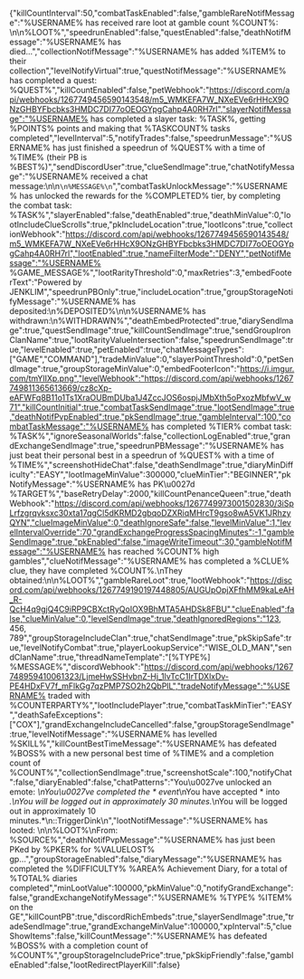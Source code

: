 {"killCountInterval":50,"combatTaskEnabled":false,"gambleRareNotifMessage":"%USERNAME% has received rare loot at gamble count %COUNT%: \n\n%LOOT%","speedrunEnabled":false,"questEnabled":false,"deathNotifMessage":"%USERNAME% has died...","collectionNotifMessage":"%USERNAME% has added %ITEM% to their collection","levelNotifyVirtual":true,"questNotifMessage":"%USERNAME% has completed a quest: %QUEST%","killCountEnabled":false,"petWebhook":"https://discord.com/api/webhooks/1267749456590143548/m5_WMKEFA7W_NXeEVe6rHHcX9ONzGHBYFbcbks3HMDC7DI77oOEOGYpgCahp4A0RH7rl","slayerNotifMessage":"%USERNAME% has completed a slayer task: %TASK%, getting %POINTS% points and making that %TASKCOUNT% tasks completed","levelInterval":5,"notifyTrades":false,"speedrunMessage":"%USERNAME% has just finished a speedrun of %QUEST% with a time of %TIME% (their PB is %BEST%)","sendDiscordUser":true,"clueSendImage":true,"chatNotifyMessage":"%USERNAME% received a chat message:\n\n```\n%MESSAGE%\n```","combatTaskUnlockMessage":"%USERNAME% has unlocked the rewards for the %COMPLETED% tier, by completing the combat task: %TASK%","slayerEnabled":false,"deathEnabled":true,"deathMinValue":0,"lootIncludeClueScrolls":true,"pkIncludeLocation":true,"lootIcons":true,"collectionWebhook":"https://discord.com/api/webhooks/1267749456590143548/m5_WMKEFA7W_NXeEVe6rHHcX9ONzGHBYFbcbks3HMDC7DI77oOEOGYpgCahp4A0RH7rl","lootEnabled":true,"nameFilterMode":"DENY","petNotifMessage":"%USERNAME% %GAME_MESSAGE%","lootRarityThreshold":0,"maxRetries":3,"embedFooterText":"Powered by JENKLIM","speedrunPBOnly":true,"includeLocation":true,"groupStorageNotifyMessage":"%USERNAME% has deposited:\n%DEPOSITED%\n\n%USERNAME% has withdrawn:\n%WITHDRAWN%","deathEmbedProtected":true,"diarySendImage":true,"questSendImage":true,"killCountSendImage":true,"sendGroupIronClanName":true,"lootRarityValueIntersection":false,"speedrunSendImage":true,"levelEnabled":true,"petEnabled":true,"chatMessageTypes":["GAME","COMMAND"],"tradeMinValue":0,"slayerPointThreshold":0,"petSendImage":true,"groupStorageMinValue":0,"embedFooterIcon":"https://i.imgur.com/tmYlIXp.png","levelWebhook":"https://discord.com/api/webhooks/1267749811365613669/cz8cXp-eAFWFq8B11o1Ts1XraOUBmDUba1J4ZccJOS6ospjJMbXth5oPxozMbfwV_w71","killCountInitial":true,"combatTaskSendImage":true,"lootSendImage":true,"deathNotifPvpEnabled":true,"pkSendImage":true,"gambleInterval":100,"combatTaskMessage":"%USERNAME% has completed %TIER% combat task: %TASK%","ignoreSeasonalWorlds":false,"collectionLogEnabled":true,"grandExchangeSendImage":true,"speedrunPBMessage":"%USERNAME% has just beat their personal best in a speedrun of %QUEST% with a time of %TIME%","screenshotHideChat":false,"deathSendImage":true,"diaryMinDifficulty":"EASY","lootImageMinValue":300000,"clueMinTier":"BEGINNER","pkNotifyMessage":"%USERNAME% has PK\u0027d %TARGET%","baseRetryDelay":2000,"killCountPenanceQueen":true,"deathWebhook":"https://discord.com/api/webhooks/1267749973001502830/3iSpLrfzgrqvksxc30xta17qgCl5dKRMD2gbqoDZXRiqMHrcT9gso8wA5VK1JRhzyQYN","clueImageMinValue":0,"deathIgnoreSafe":false,"levelMinValue":1,"levelIntervalOverride":70,"grandExchangeProgressSpacingMinutes":-1,"gambleSendImage":true,"pkEnabled":false,"imageWriteTimeout":30,"gambleNotifMessage":"%USERNAME% has reached %COUNT% high gambles","clueNotifMessage":"%USERNAME% has completed a %CLUE% clue, they have completed %COUNT%.\nThey obtained:\n\n%LOOT%","gambleRareLoot":true,"lootWebhook":"https://discord.com/api/webhooks/1267749190197448805/AUGUpOpjXFfhMM9kaLeAH_R-QcH4q9gjQ4C9iRP9CBXctRyQoIOX9BhMTA5AHDSk8FBU","clueEnabled":false,"clueMinValue":0,"levelSendImage":true,"deathIgnoredRegions":"123, 456, 789","groupStorageIncludeClan":true,"chatSendImage":true,"pkSkipSafe":true,"levelNotifyCombat":true,"playerLookupService":"WISE_OLD_MAN","sendClanName":true,"threadNameTemplate":"[%TYPE%] %MESSAGE%","discordWebhook":"https://discord.com/api/webhooks/1267748959410061323/LjmeHwSSHvbnZ-Hj_1lvTcC1IrTDXlxDv-PE4HDxFV7f_mFlkGg7qzPMP7SO2h2QbPlL","tradeNotifyMessage":"%USERNAME% traded with %COUNTERPARTY%","lootIncludePlayer":true,"combatTaskMinTier":"EASY","deathSafeExceptions":["COX"],"grandExchangeIncludeCancelled":false,"groupStorageSendImage":true,"levelNotifMessage":"%USERNAME% has levelled %SKILL%","killCountBestTimeMessage":"%USERNAME% has defeated %BOSS% with a new personal best time of %TIME% and a completion count of %COUNT%","collectionSendImage":true,"screenshotScale":100,"notifyChat":false,"diaryEnabled":false,"chatPatterns":"You\u0027ve unlocked an emote: *\nYou\u0027ve completed the * event*\nYou have accepted * into *.\nYou will be logged out in approximately 30 minutes.*\nYou will be logged out in approximately 10 minutes.*\n::TriggerDink\n","lootNotifMessage":"%USERNAME% has looted: \n\n%LOOT%\nFrom: %SOURCE%","deathNotifPvpMessage":"%USERNAME% has just been PKed by %PKER% for %VALUELOST% gp...","groupStorageEnabled":false,"diaryMessage":"%USERNAME% has completed the %DIFFICULTY% %AREA% Achievement Diary, for a total of %TOTAL% diaries completed","minLootValue":100000,"pkMinValue":0,"notifyGrandExchange":false,"grandExchangeNotifyMessage":"%USERNAME% %TYPE% %ITEM% on the GE","killCountPB":true,"discordRichEmbeds":true,"slayerSendImage":true,"tradeSendImage":true,"grandExchangeMinValue":100000,"xpInterval":5,"clueShowItems":false,"killCountMessage":"%USERNAME% has defeated %BOSS% with a completion count of %COUNT%","groupStorageIncludePrice":true,"pkSkipFriendly":false,"gambleEnabled":false,"lootRedirectPlayerKill":false}
